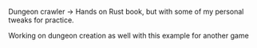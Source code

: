 Dungeon crawler -> Hands on Rust book, but with some of my personal tweaks for practice.

Working on dungeon creation as well with this example for another game  
